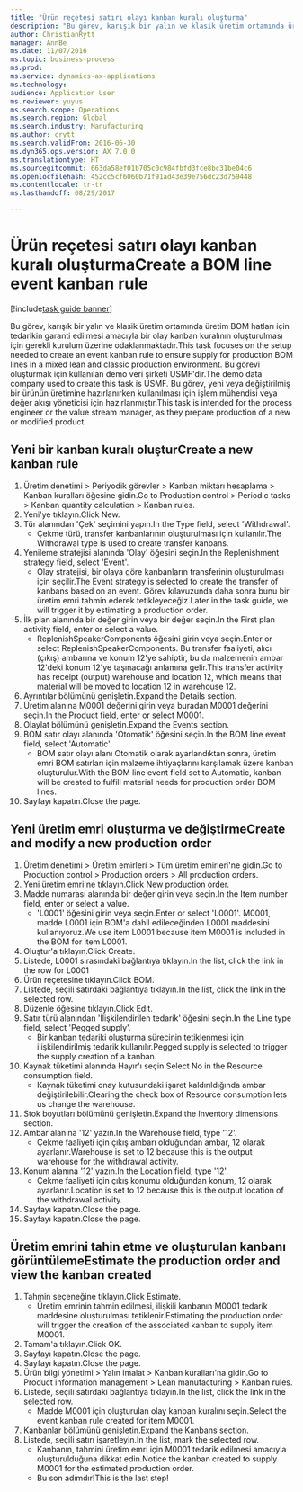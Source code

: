 ```yaml
--- 
title: "Ürün reçetesi satırı olayı kanban kuralı oluşturma"
description: "Bu görev, karışık bir yalın ve klasik üretim ortamında üretim BOM hatları için tedarikin garanti edilmesi amacıyla bir olay kanban kuralının oluşturulması için gerekli kurulum üzerine odaklanmaktadır."
author: ChristianRytt
manager: AnnBe
ms.date: 11/07/2016
ms.topic: business-process
ms.prod: 
ms.service: dynamics-ax-applications
ms.technology: 
audience: Application User
ms.reviewer: yuyus
ms.search.scope: Operations
ms.search.region: Global
ms.search.industry: Manufacturing
ms.author: crytt
ms.search.validFrom: 2016-06-30
ms.dyn365.ops.version: AX 7.0.0
ms.translationtype: HT
ms.sourcegitcommit: 663da58ef01b705c0c984fbfd3fce8bc31be04c6
ms.openlocfilehash: 452cc5cf6060b71f91ad43e39e756dc23d759448
ms.contentlocale: tr-tr
ms.lasthandoff: 08/29/2017

---
```

# <a name="create-a-bom-line-event-kanban-rule"></a><span data-ttu-id="a62e2-103">Ürün reçetesi satırı olayı kanban kuralı oluşturma</span><span class="sxs-lookup"><span data-stu-id="a62e2-103">Create a BOM line event kanban rule</span></span>

[!include[task guide banner](../../includes/task-guide-banner.md)]

<span data-ttu-id="a62e2-104">Bu görev, karışık bir yalın ve klasik üretim ortamında üretim BOM hatları için tedarikin garanti edilmesi amacıyla bir olay kanban kuralının oluşturulması için gerekli kurulum üzerine odaklanmaktadır.</span><span class="sxs-lookup"><span data-stu-id="a62e2-104">This task focuses on the setup needed to create an event kanban rule to ensure supply for production BOM lines in a mixed lean and classic production environment.</span></span> <span data-ttu-id="a62e2-105">Bu görevi oluşturmak için kullanılan demo veri şirketi USMF'dir.</span><span class="sxs-lookup"><span data-stu-id="a62e2-105">The demo data company used to create this task is USMF.</span></span> <span data-ttu-id="a62e2-106">Bu görev, yeni veya değiştirilmiş bir ürünün üretimine hazırlanırken kullanılması için işlem mühendisi veya değer akışı yöneticisi için hazırlanmıştır.</span><span class="sxs-lookup"><span data-stu-id="a62e2-106">This task is intended for the process engineer or the value stream manager, as they prepare production of a new or modified product.</span></span>


## <a name="create-a-new-kanban-rule"></a><span data-ttu-id="a62e2-107">Yeni bir kanban kuralı oluştur</span><span class="sxs-lookup"><span data-stu-id="a62e2-107">Create a new kanban rule</span></span>
1. <span data-ttu-id="a62e2-108">Üretim denetimi > Periyodik görevler > Kanban miktarı hesaplama > Kanban kuralları öğesine gidin.</span><span class="sxs-lookup"><span data-stu-id="a62e2-108">Go to Production control > Periodic tasks > Kanban quantity calculation > Kanban rules.</span></span>
2. <span data-ttu-id="a62e2-109">Yeni'ye tıklayın.</span><span class="sxs-lookup"><span data-stu-id="a62e2-109">Click New.</span></span>
3. <span data-ttu-id="a62e2-110">Tür alanından 'Çek' seçimini yapın.</span><span class="sxs-lookup"><span data-stu-id="a62e2-110">In the Type field, select 'Withdrawal'.</span></span>
    * <span data-ttu-id="a62e2-111">Çekme türü, transfer kanbanlarının oluşturulması için kullanılır.</span><span class="sxs-lookup"><span data-stu-id="a62e2-111">The Withdrawal type is used to create transfer kanbans.</span></span>  
4. <span data-ttu-id="a62e2-112">Yenileme stratejisi alanında 'Olay' öğesini seçin.</span><span class="sxs-lookup"><span data-stu-id="a62e2-112">In the Replenishment strategy field, select 'Event'.</span></span>
    * <span data-ttu-id="a62e2-113">Olay stratejisi, bir olaya göre kanbanların transferinin oluşturulması için seçilir.</span><span class="sxs-lookup"><span data-stu-id="a62e2-113">The Event strategy is selected to create the transfer of kanbans based on an event.</span></span> <span data-ttu-id="a62e2-114">Görev kılavuzunda daha sonra bunu bir üretim emri tahmin ederek tetikleyeceğiz.</span><span class="sxs-lookup"><span data-stu-id="a62e2-114">Later in the task guide, we will trigger it by estimating a production order.</span></span>  
5. <span data-ttu-id="a62e2-115">İlk plan alanında bir değer girin veya bir değer seçin.</span><span class="sxs-lookup"><span data-stu-id="a62e2-115">In the First plan activity field, enter or select a value.</span></span>
    * <span data-ttu-id="a62e2-116">ReplenishSpeakerComponents öğesini girin veya seçin.</span><span class="sxs-lookup"><span data-stu-id="a62e2-116">Enter or select ReplenishSpeakerComponents.</span></span> <span data-ttu-id="a62e2-117">Bu transfer faaliyeti, alıcı (çıkış) ambarına ve konum 12'ye sahiptir, bu da malzemenin ambar 12'deki konum 12'ye taşınacağı anlamına gelir.</span><span class="sxs-lookup"><span data-stu-id="a62e2-117">This transfer activity has receipt (output) warehouse and location 12, which means that material will be moved to location 12 in warehouse 12.</span></span>  
6. <span data-ttu-id="a62e2-118">Ayrıntılar bölümünü genişletin.</span><span class="sxs-lookup"><span data-stu-id="a62e2-118">Expand the Details section.</span></span>
7. <span data-ttu-id="a62e2-119">Üretim alanına M0001 değerini girin veya buradan M0001 değerini seçin.</span><span class="sxs-lookup"><span data-stu-id="a62e2-119">In the Product field, enter or select M0001.</span></span>
8. <span data-ttu-id="a62e2-120">Olaylat bölümünü genişletin.</span><span class="sxs-lookup"><span data-stu-id="a62e2-120">Expand the Events section.</span></span>
9. <span data-ttu-id="a62e2-121">BOM satır olayı alanında 'Otomatik' öğesini seçin.</span><span class="sxs-lookup"><span data-stu-id="a62e2-121">In the BOM line event field, select 'Automatic'.</span></span>
    * <span data-ttu-id="a62e2-122">BOM satır olayı alanı Otomatik olarak ayarlandıktan sonra, üretim emri BOM satırları için malzeme ihtiyaçlarını karşılamak üzere kanban oluşturulur.</span><span class="sxs-lookup"><span data-stu-id="a62e2-122">With the BOM line event field set to Automatic, kanban will be created to fulfill material needs for production order BOM lines.</span></span>  
10. <span data-ttu-id="a62e2-123">Sayfayı kapatın.</span><span class="sxs-lookup"><span data-stu-id="a62e2-123">Close the page.</span></span>

## <a name="create-and-modify-a-new-production-order"></a><span data-ttu-id="a62e2-124">Yeni üretim emri oluşturma ve değiştirme</span><span class="sxs-lookup"><span data-stu-id="a62e2-124">Create and modify a new production order</span></span>
1. <span data-ttu-id="a62e2-125">Üretim denetimi > Üretim emirleri > Tüm üretim emirleri'ne gidin.</span><span class="sxs-lookup"><span data-stu-id="a62e2-125">Go to Production control > Production orders > All production orders.</span></span>
2. <span data-ttu-id="a62e2-126">Yeni üretim emri'ne tıklayın.</span><span class="sxs-lookup"><span data-stu-id="a62e2-126">Click New production order.</span></span>
3. <span data-ttu-id="a62e2-127">Madde numarası alanında bir değer girin veya seçin.</span><span class="sxs-lookup"><span data-stu-id="a62e2-127">In the Item number field, enter or select a value.</span></span>
    * <span data-ttu-id="a62e2-128">'L0001' öğesini girin veya seçin.</span><span class="sxs-lookup"><span data-stu-id="a62e2-128">Enter or select 'L0001'.</span></span> <span data-ttu-id="a62e2-129">M0001, madde L0001 için BOM'a dahil edileceğinden L0001 maddesini kullanıyoruz.</span><span class="sxs-lookup"><span data-stu-id="a62e2-129">We use item L0001 because item M0001 is included in the BOM for item L0001.</span></span>  
4. <span data-ttu-id="a62e2-130">Oluştur'a tıklayın.</span><span class="sxs-lookup"><span data-stu-id="a62e2-130">Click Create.</span></span>
5. <span data-ttu-id="a62e2-131">Listede, L0001 sırasındaki bağlantıya tıklayın.</span><span class="sxs-lookup"><span data-stu-id="a62e2-131">In the list, click the link in the row for L0001</span></span>
6. <span data-ttu-id="a62e2-132">Ürün reçetesine tıklayın.</span><span class="sxs-lookup"><span data-stu-id="a62e2-132">Click BOM.</span></span>
7. <span data-ttu-id="a62e2-133">Listede, seçili satırdaki bağlantıya tıklayın.</span><span class="sxs-lookup"><span data-stu-id="a62e2-133">In the list, click the link in the selected row.</span></span>
8. <span data-ttu-id="a62e2-134">Düzenle öğesine tıklayın.</span><span class="sxs-lookup"><span data-stu-id="a62e2-134">Click Edit.</span></span>
9. <span data-ttu-id="a62e2-135">Satır türü alanından 'İlişkilendirilen tedarik' öğesini seçin.</span><span class="sxs-lookup"><span data-stu-id="a62e2-135">In the Line type field, select 'Pegged supply'.</span></span>
    * <span data-ttu-id="a62e2-136">Bir kanban tedariki oluşturma sürecinin tetiklenmesi için ilişkilendirilmiş tedarik kullanılır.</span><span class="sxs-lookup"><span data-stu-id="a62e2-136">Pegged supply is selected to trigger the supply creation of a kanban.</span></span>  
10. <span data-ttu-id="a62e2-137">Kaynak tüketimi alanında Hayır'ı seçin.</span><span class="sxs-lookup"><span data-stu-id="a62e2-137">Select No in the Resource consumption field.</span></span>
    * <span data-ttu-id="a62e2-138">Kaynak tüketimi onay kutusundaki işaret kaldırıldığında ambar değiştirilebilir.</span><span class="sxs-lookup"><span data-stu-id="a62e2-138">Clearing the check box of Resource consumption lets us change the warehouse.</span></span>  
11. <span data-ttu-id="a62e2-139">Stok boyutları bölümünü genişletin.</span><span class="sxs-lookup"><span data-stu-id="a62e2-139">Expand the Inventory dimensions section.</span></span>
12. <span data-ttu-id="a62e2-140">Ambar alanına '12' yazın.</span><span class="sxs-lookup"><span data-stu-id="a62e2-140">In the Warehouse field, type '12'.</span></span>
    * <span data-ttu-id="a62e2-141">Çekme faaliyeti için çıkış ambarı olduğundan ambar, 12 olarak ayarlanır.</span><span class="sxs-lookup"><span data-stu-id="a62e2-141">Warehouse is set to 12 because this is the output warehouse for the withdrawal activity.</span></span>  
13. <span data-ttu-id="a62e2-142">Konum alanına '12' yazın.</span><span class="sxs-lookup"><span data-stu-id="a62e2-142">In the Location field, type '12'.</span></span>
    * <span data-ttu-id="a62e2-143">Çekme faaliyeti için çıkış konumu olduğundan konum, 12 olarak ayarlanır.</span><span class="sxs-lookup"><span data-stu-id="a62e2-143">Location is set to 12 because this is the output location of the withdrawal activity.</span></span>  
14. <span data-ttu-id="a62e2-144">Sayfayı kapatın.</span><span class="sxs-lookup"><span data-stu-id="a62e2-144">Close the page.</span></span>
15. <span data-ttu-id="a62e2-145">Sayfayı kapatın.</span><span class="sxs-lookup"><span data-stu-id="a62e2-145">Close the page.</span></span>

## <a name="estimate-the-production-order-and-view-the-kanban-created"></a><span data-ttu-id="a62e2-146">Üretim emrini tahin etme ve oluşturulan kanbanı görüntüleme</span><span class="sxs-lookup"><span data-stu-id="a62e2-146">Estimate the production order and view the kanban created</span></span>
1. <span data-ttu-id="a62e2-147">Tahmin seçeneğine tıklayın.</span><span class="sxs-lookup"><span data-stu-id="a62e2-147">Click Estimate.</span></span>
    * <span data-ttu-id="a62e2-148">Üretim emrinin tahmin edilmesi, ilişkili kanbanın M0001 tedarik maddesine oluşturulması tetiklenir.</span><span class="sxs-lookup"><span data-stu-id="a62e2-148">Estimating the production order will trigger the creation of the associated kanban to supply item M0001.</span></span>  
2. <span data-ttu-id="a62e2-149">Tamam'a tıklayın.</span><span class="sxs-lookup"><span data-stu-id="a62e2-149">Click OK.</span></span>
3. <span data-ttu-id="a62e2-150">Sayfayı kapatın.</span><span class="sxs-lookup"><span data-stu-id="a62e2-150">Close the page.</span></span>
4. <span data-ttu-id="a62e2-151">Sayfayı kapatın.</span><span class="sxs-lookup"><span data-stu-id="a62e2-151">Close the page.</span></span>
5. <span data-ttu-id="a62e2-152">Ürün bilgi yönetimi > Yalın imalat > Kanban kuralları'na gidin.</span><span class="sxs-lookup"><span data-stu-id="a62e2-152">Go to Product information management > Lean manufacturing > Kanban rules.</span></span>
6. <span data-ttu-id="a62e2-153">Listede, seçili satırdaki bağlantıya tıklayın.</span><span class="sxs-lookup"><span data-stu-id="a62e2-153">In the list, click the link in the selected row.</span></span>
    * <span data-ttu-id="a62e2-154">Madde M0001 için oluşturulan olay kanban kuralını seçin.</span><span class="sxs-lookup"><span data-stu-id="a62e2-154">Select the event kanban rule created for item M0001.</span></span>  
7. <span data-ttu-id="a62e2-155">Kanbanlar bölümünü genişletin.</span><span class="sxs-lookup"><span data-stu-id="a62e2-155">Expand the Kanbans section.</span></span>
8. <span data-ttu-id="a62e2-156">Listede, seçili satırı işaretleyin.</span><span class="sxs-lookup"><span data-stu-id="a62e2-156">In the list, mark the selected row.</span></span>
    * <span data-ttu-id="a62e2-157">Kanbanın, tahmini üretim emri için M0001 tedarik edilmesi amacıyla oluşturulduğuna dikkat edin.</span><span class="sxs-lookup"><span data-stu-id="a62e2-157">Notice the kanban created to supply M0001 for the estimated production order.</span></span>  
    * <span data-ttu-id="a62e2-158">Bu son adımdır!</span><span class="sxs-lookup"><span data-stu-id="a62e2-158">This is the last step!</span></span>  


